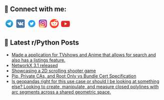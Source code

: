 ## 🔎 Connect with me:
[<img src="https://github.com/bullbesh/bullbesh/blob/main/images/Telegram.png" width="32" height="32" />](https://t.me/bullbesh)
[<img src="https://github.com/bullbesh/bullbesh/blob/main/images/VK.png" width="32" height="32" />](https://vk.com/bullbesh)
[<img src="https://github.com/bullbesh/bullbesh/blob/main/images/Twitter.png" width="32" height="32" />](https://twitter.com/bullbesh1)
[<img src="https://github.com/bullbesh/bullbesh/blob/main/images/Instagram.png" width="32" height="32" />](https://www.instagram.com/bullbesh)
[<img src="https://github.com/bullbesh/bullbesh/blob/main/images/Reddit.png" width="32" height="32" />](https://www.reddit.com/user/bullbesh)
[<img src="https://github.com/bullbesh/bullbesh/blob/main/images/YouTube.png" width="32" height="32" />](https://www.youtube.com/channel/UCtfjRs6uzgq5mfm8S06WTcg)

## 📕 Latest r/Python Posts
<!-- BLOG-POST-LIST:START -->
- [Made a application for TVshows and Anime that allows for search and also has a listings feature.](https://www.reddit.com/r/Python/comments/12dy5ru/made_a_application_for_tvshows_and_anime_that/)
- [NetworkX 3.1 released](https://www.reddit.com/r/Python/comments/12dvk2r/networkx_31_released/)
- [Showcasing a 2D scrolling shooter game](https://www.reddit.com/r/Python/comments/12duqn4/showcasing_a_2d_scrolling_shooter_game/)
- [Pip, Private CAs, and Root Only vs Bundle Cert Specification](https://www.reddit.com/r/Python/comments/12drar3/pip_private_cas_and_root_only_vs_bundle_cert/)
- [Is geopandas right for this use case or should I be looking at something else? Looking to create, manipulate, and measure closed polylines with arc segments across a shared geometric space.](https://www.reddit.com/r/Python/comments/12dqwr5/is_geopandas_right_for_this_use_case_or_should_i/)
<!-- BLOG-POST-LIST:END -->
